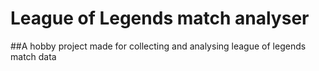 # League of Legends match analyser

##A hobby project made for collecting and analysing league of legends match data

